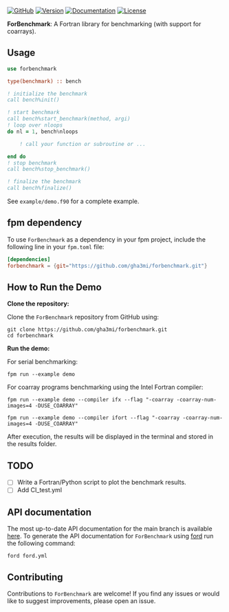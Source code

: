[![GitHub](https://img.shields.io/badge/GitHub-ForBenchmark-blue.svg?style=social&logo=github)](https://github.com/gha3mi/forbenchmark)
[![Version](https://img.shields.io/github/release/gha3mi/forbenchmark.svg)](https://github.com/gha3mi/forbenchmark/releases/latest)
[![Documentation](https://img.shields.io/badge/ford-Documentation%20-blueviolet.svg)](https://gha3mi.github.io/forbenchmark/)
[![License](https://img.shields.io/github/license/gha3mi/forbenchmark?color=green)](https://github.com/gha3mi/forbenchmark/blob/main/LICENSE)
<!-- [![Build](https://github.com/gha3mi/forbenchmark/actions/workflows/CI_test.yml/badge.svg)](https://github.com/gha3mi/forbenchmark/actions/workflows/CI_test.yml) -->

<!-- <img alt="ForBenchmark" src="https://github.com/gha3mi/forbenchmark/raw/main/media/logo.png" width="750"> -->

**ForBenchmark**: A Fortran library for benchmarking (with support for coarrays).

## Usage

```fortran
use forbenchmark

type(benchmark) :: bench

! initialize the benchmark
call bench%init()

! start benchmark
call bench%start_benchmark(method, argi)
! loop over nloops
do nl = 1, bench%nloops

    ! call your function or subroutine or ...

end do
! stop benchmark
call bench%stop_benchmark()

! finalize the benchmark
call bench%finalize()
```

See `example/demo.f90` for a complete example.

## fpm dependency

To use `ForBenchmark` as a dependency in your fpm project, include the following line in your `fpm.toml` file:

```toml
[dependencies]
forbenchmark = {git="https://github.com/gha3mi/forbenchmark.git"}
```

## How to Run the Demo

**Clone the repository:**

Clone the `ForBenchmark` repository from GitHub using:

```shell
git clone https://github.com/gha3mi/forbenchmark.git
cd forbenchmark
```

**Run the demo:**

For serial benchmarking:

```shell
fpm run --example demo
```

For coarray programs benchmarking using the Intel Fortran compiler:

```shell
fpm run --example demo --compiler ifx --flag "-coarray -coarray-num-images=4 -DUSE_COARRAY"
```

```shell
fpm run --example demo --compiler ifort --flag "-coarray -coarray-num-images=4 -DUSE_COARRAY"
```

After execution, the results will be displayed in the terminal and stored in the results folder.

## TODO
- [ ] Write a Fortran/Python script to plot the benchmark results.
- [ ] Add CI_test.yml

## API documentation

The most up-to-date API documentation for the main branch is available
[here](https://gha3mi.github.io/forbenchmark/).
To generate the API documentation for `ForBenchmark` using
[ford](https://github.com/Fortran-FOSS-Programmers/ford) run the following
command:

```shell
ford ford.yml
```

## Contributing

Contributions to `ForBenchmark` are welcome!
If you find any issues or would like to suggest improvements, please open an issue.
